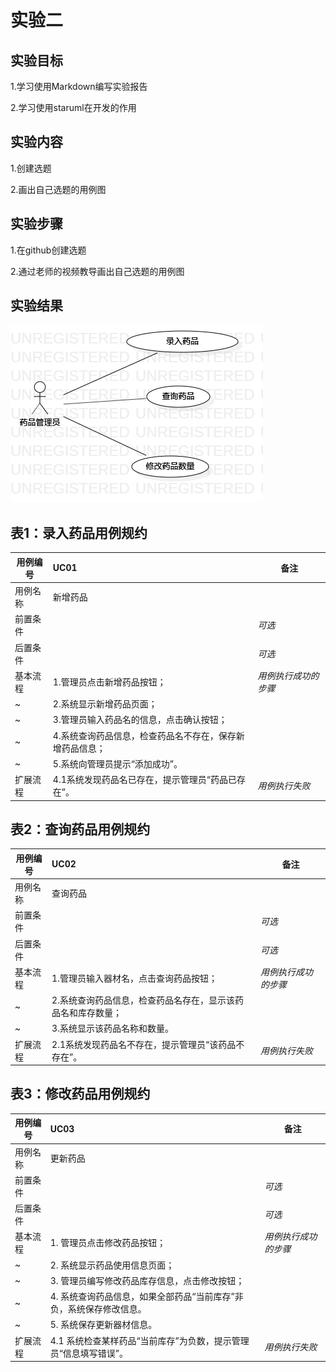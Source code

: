 # 实验二

## 实验目标
  1.学习使用Markdown编写实验报告
  
  2.学习使用staruml在开发的作用
## 实验内容
  1.创建选题
  
  2.画出自己选题的用例图
## 实验步骤
  1.在github创建选题
  
  2.通过老师的视频教导画出自己选题的用例图
## 实验结果
![实验二用例图](./lab2_UseCaseDiagram1.png)

## 表1：录入药品用例规约  

用例编号  | UC01 | 备注  
-|:-|-  
用例名称  | 新增药品  |   
前置条件  |     | *可选*   
后置条件  |      | *可选*   
基本流程  | 1.管理员点击新增药品按钮；  |*用例执行成功的步骤*    
~| 2.系统显示新增药品页面；  |   
~| 3.管理员输入药品名的信息，点击确认按钮；  |   
~| 4.系统查询药品信息，检查药品名不存在，保存新增药品信息；  |   
~| 5.系统向管理员提示“添加成功”。  |  
扩展流程  | 4.1系统发现药品名已存在，提示管理员“药品已存在”。 |*用例执行失败* 



## 表2：查询药品用例规约  

用例编号  | UC02 | 备注  
-|:-|-  
用例名称  | 查询药品  |   
前置条件  |      | *可选*   
后置条件  |      | *可选*   
基本流程  | 1.管理员输入器材名，点击查询药品按钮；  |*用例执行成功的步骤*    
~| 2.系统查询药品信息，检查药品名存在，显示该药品名和库存数量；  |   
~| 3.系统显示该药品名称和数量。   |   
扩展流程  | 2.1系统发现药品名不存在，提示管理员“该药品不存在”。  |*用例执行失败* 




## 表3：修改药品用例规约  

用例编号  | UC03 | 备注  
-|:-|-  
用例名称  | 更新药品  |   
前置条件  |      | *可选*   
后置条件  |      | *可选*   
基本流程  | 1. 管理员点击修改药品按钮；  |*用例执行成功的步骤*    
~| 2. 系统显示药品使用信息页面；  |   
~| 3. 管理员编写修改药品库存信息，点击修改按钮；  |   
~| 4. 系统查询药品信息，如果全部药品“当前库存”非负，系统保存修改信息。 |   
~| 5. 系统保存更新器材信息。 |  
扩展流程  | 4.1 系统检查某样药品“当前库存”为负数，提示管理员“信息填写错误”。 |*用例执行失败* 
